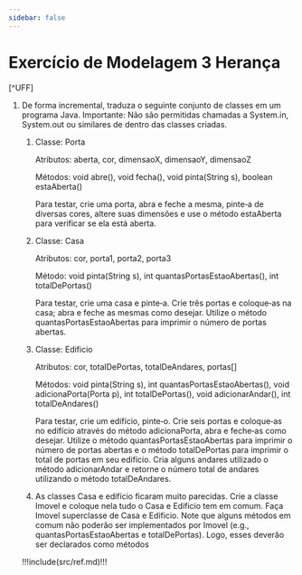 ```yaml
---
sidebar: false
---
```


# Exercício de Modelagem 3 Herança

[^UFF]



1. De forma incremental, traduza o seguinte conjunto de classes em um programa Java. Importante: Não são permitidas chamadas a System.in, System.out ou similares de dentro das classes criadas. 
    1. Classe: Porta 
       
       Atributos: aberta, cor, dimensaoX, dimensaoY, dimensaoZ 
       
       Métodos: void abre(), void fecha(), void pinta(String s), boolean estaAberta() 
       
       Para testar, crie uma porta, abra e feche a mesma, pinte‐a de diversas cores, altere suas dimensões e use o método estaAberta para verificar se ela está aberta. 
    1. Classe: Casa 
    
        Atributos: cor, porta1, porta2, porta3 
        
        Método:  void  pinta(String  s),  int  quantasPortasEstaoAbertas(), int totalDePortas() 
        
        Para testar, crie uma casa e pinte‐a. Crie três portas e coloque‐as na casa; abra e feche as mesmas como desejar. Utilize o método quantasPortasEstaoAbertas para imprimir o número de portas abertas. 
        
    1. Classe: Edificio 
    
        Atributos: cor, totalDePortas, totalDeAndares, portas[] 
        
        Métodos:  void  pinta(String  s),  int  quantasPortasEstaoAbertas(), void adicionaPorta(Porta  p),  int  totalDePortas(),  void  adicionarAndar(),  int totalDeAndares() 
        
        Para testar, crie um edifício, pinte‐o. Crie seis portas e coloque‐as no edifício através do método adicionaPorta, abra e feche‐as como desejar. Utilize o método quantasPortasEstaoAbertas  para  imprimir  o  número  de  portas  abertas  e  o método totalDePortas para imprimir o total de portas em seu edifício. Cria alguns andares utilizado o método adicionarAndar e retorne o número total de andares utilizando o método totalDeAndares. 
        
    1. As classes Casa e edifício ficaram muito parecidas. Crie a classe Imovel e coloque nela tudo o Casa e Edificio tem em comum. Faça Imovel superclasse de Casa e Edificio. Note que alguns métodos em comum não poderão ser implementados por Imovel (e.g., quantasPortasEstaoAbertas e totalDePortas). Logo, esses deverão ser declarados como métodos 

    !!!include(src/ref.md)!!!